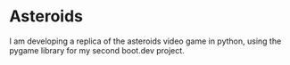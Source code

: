 # Asteroids

I am developing a replica of the asteroids video game in python, using the pygame library for my second boot.dev project. 
